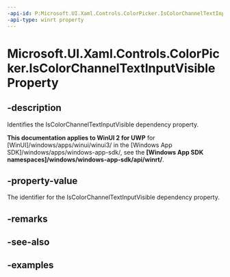 ```yaml
---
-api-id: P:Microsoft.UI.Xaml.Controls.ColorPicker.IsColorChannelTextInputVisibleProperty
-api-type: winrt property
---
```

<!-- Property syntax.
public DependencyProperty IsColorChannelTextInputVisibleProperty { get; }
-->

# Microsoft.UI.Xaml.Controls.ColorPicker.IsColorChannelTextInputVisibleProperty


## -description

Identifies the IsColorChannelTextInputVisible dependency property.


**This documentation applies to WinUI 2 for UWP** for [WinUI]/windows/apps/winui/winui3/ in the [Windows App SDK]/windows/apps/windows-app-sdk/, see the **[Windows App SDK namespaces]/windows/windows-app-sdk/api/winrt/**.

## -property-value

The identifier for the IsColorChannelTextInputVisible dependency property.


## -remarks


## -see-also


## -examples


